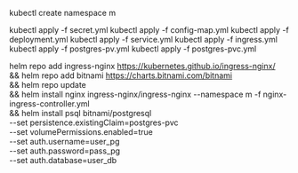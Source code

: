 kubectl create namespace m

kubectl apply -f secret.yml
kubectl apply -f config-map.yml
kubectl apply -f deployment.yml
kubectl apply -f service.yml
kubectl apply -f ingress.yml
kubectl apply -f postgres-pv.yml
kubectl apply -f postgres-pvc.yml

helm repo add ingress-nginx https://kubernetes.github.io/ingress-nginx/ \
&& helm repo add bitnami https://charts.bitnami.com/bitnami \
&& helm repo update \
&& helm install nginx ingress-nginx/ingress-nginx --namespace m -f nginx-ingress-controller.yml \
&& helm install psql bitnami/postgresql \
--set persistence.existingClaim=postgres-pvc \
--set volumePermissions.enabled=true \
--set auth.username=user_pg \
--set auth.password=pass_pg \
--set auth.database=user_db
